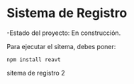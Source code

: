 <h1> Sistema de Registro </h1>

-Estado del proyecto: En construcción.

Para ejecutar el sitema, debes poner:

```npm install reavt```

sitema de registro 2
